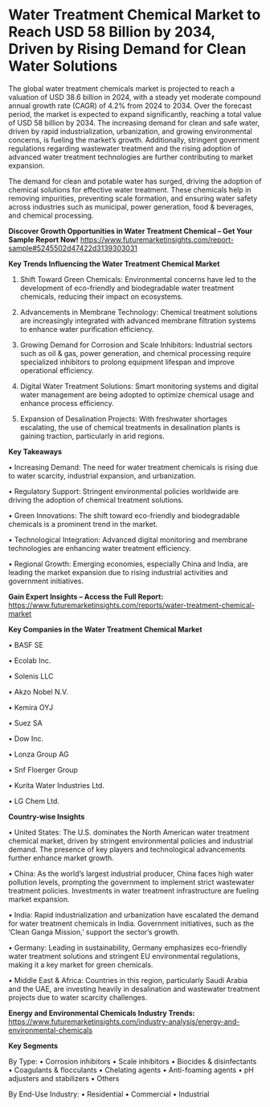 # Water Treatment Chemical Market to Reach USD 58 Billion by 2034, Driven by Rising Demand for Clean Water Solutions

The global water treatment chemicals market is projected to reach a valuation of USD 38.6 billion in 2024, with a steady yet moderate compound annual growth rate (CAGR) of 4.2% from 2024 to 2034. Over the forecast period, the market is expected to expand significantly, reaching a total value of USD 58 billion by 2034. The increasing demand for clean and safe water, driven by rapid industrialization, urbanization, and growing environmental concerns, is fueling the market’s growth. Additionally, stringent government regulations regarding wastewater treatment and the rising adoption of advanced water treatment technologies are further contributing to market expansion.

The demand for clean and potable water has surged, driving the adoption of chemical solutions for effective water treatment. These chemicals help in removing impurities, preventing scale formation, and ensuring water safety across industries such as municipal, power generation, food & beverages, and chemical processing.

**Discover Growth Opportunities in Water Treatment Chemical – Get Your Sample Report Now!** https://www.futuremarketinsights.com/report-sample#5245502d47422d3139303031

**Key Trends Influencing the Water Treatment Chemical Market**

1.	Shift Toward Green Chemicals: Environmental concerns have led to the development of eco-friendly and biodegradable water treatment chemicals, reducing their impact on ecosystems.

2.	Advancements in Membrane Technology: Chemical treatment solutions are increasingly integrated with advanced membrane filtration systems to enhance water purification efficiency.

3.	Growing Demand for Corrosion and Scale Inhibitors: Industrial sectors such as oil & gas, power generation, and chemical processing require specialized inhibitors to prolong equipment lifespan and improve operational efficiency.

4.	Digital Water Treatment Solutions: Smart monitoring systems and digital water management are being adopted to optimize chemical usage and enhance process efficiency.

5.	Expansion of Desalination Projects: With freshwater shortages escalating, the use of chemical treatments in desalination plants is gaining traction, particularly in arid regions.

**Key Takeaways**

•	Increasing Demand: The need for water treatment chemicals is rising due to water scarcity, industrial expansion, and urbanization.

•	Regulatory Support: Stringent environmental policies worldwide are driving the adoption of chemical treatment solutions.

•	Green Innovations: The shift toward eco-friendly and biodegradable chemicals is a prominent trend in the market.

•	Technological Integration: Advanced digital monitoring and membrane technologies are enhancing water treatment efficiency.

•	Regional Growth: Emerging economies, especially China and India, are leading the market expansion due to rising industrial activities and government initiatives.

**Gain Expert Insights – Access the Full Report:** https://www.futuremarketinsights.com/reports/water-treatment-chemical-market

**Key Companies in the Water Treatment Chemical Market**

•	BASF SE

•	Ecolab Inc.

•	Solenis LLC

•	Akzo Nobel N.V.

•	Kemira OYJ

•	Suez SA

•	Dow Inc.

•	Lonza Group AG

•	Snf Floerger Group

•	Kurita Water Industries Ltd.

•	LG Chem Ltd.

**Country-wise Insights**

•	United States: The U.S. dominates the North American water treatment chemical market, driven by stringent environmental policies and industrial demand. The presence of key players and technological advancements further enhance market growth.

•	China: As the world’s largest industrial producer, China faces high water pollution levels, prompting the government to implement strict wastewater treatment policies. Investments in water treatment infrastructure are fueling market expansion.

•	India: Rapid industrialization and urbanization have escalated the demand for water treatment chemicals in India. Government initiatives, such as the ‘Clean Ganga Mission,’ support the sector’s growth.

•	Germany: Leading in sustainability, Germany emphasizes eco-friendly water treatment solutions and stringent EU environmental regulations, making it a key market for green chemicals.

•	Middle East & Africa: Countries in this region, particularly Saudi Arabia and the UAE, are investing heavily in desalination and wastewater treatment projects due to water scarcity challenges.

**Energy and Environmental Chemicals Industry Trends:** https://www.futuremarketinsights.com/industry-analysis/energy-and-environmental-chemicals

**Key Segments**

By Type:
•	Corrosion inhibitors
•	Scale inhibitors
•	Biocides & disinfectants
•	Coagulants & flocculants
•	Chelating agents
•	Anti-foaming agents
•	pH adjusters and stabilizers
•	Others

By End-Use Industry:
•	Residential
•	Commercial
•	Industrial

